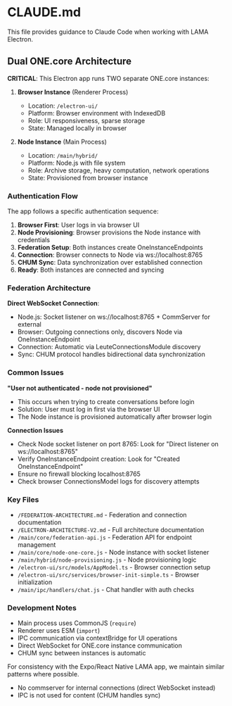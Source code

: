 # CLAUDE.md

This file provides guidance to Claude Code when working with LAMA Electron.

## Dual ONE.core Architecture

**CRITICAL**: This Electron app runs TWO separate ONE.core instances:

1. **Browser Instance** (Renderer Process)
   - Location: `/electron-ui/`
   - Platform: Browser environment with IndexedDB
   - Role: UI responsiveness, sparse storage
   - State: Managed locally in browser

2. **Node Instance** (Main Process) 
   - Location: `/main/hybrid/`
   - Platform: Node.js with file system
   - Role: Archive storage, heavy computation, network operations
   - State: Provisioned from browser instance

### Authentication Flow

The app follows a specific authentication sequence:

1. **Browser First**: User logs in via browser UI
2. **Node Provisioning**: Browser provisions the Node instance with credentials
3. **Federation Setup**: Both instances create OneInstanceEndpoints
4. **Connection**: Browser connects to Node via ws://localhost:8765
5. **CHUM Sync**: Data synchronization over established connection
6. **Ready**: Both instances are connected and syncing

### Federation Architecture

**Direct WebSocket Connection**:
- Node.js: Socket listener on ws://localhost:8765 + CommServer for external
- Browser: Outgoing connections only, discovers Node via OneInstanceEndpoint
- Connection: Automatic via LeuteConnectionsModule discovery
- Sync: CHUM protocol handles bidirectional data synchronization

### Common Issues

**"User not authenticated - node not provisioned"**
- This occurs when trying to create conversations before login
- Solution: User must log in first via the browser UI
- The Node instance is provisioned automatically after browser login

**Connection Issues**
- Check Node socket listener on port 8765: Look for "Direct listener on ws://localhost:8765"
- Verify OneInstanceEndpoint creation: Look for "Created OneInstanceEndpoint"
- Ensure no firewall blocking localhost:8765
- Check browser ConnectionsModel logs for discovery attempts

### Key Files

- `/FEDERATION-ARCHITECTURE.md` - Federation and connection documentation
- `/ELECTRON-ARCHITECTURE-V2.md` - Full architecture documentation
- `/main/core/federation-api.js` - Federation API for endpoint management
- `/main/core/node-one-core.js` - Node instance with socket listener
- `/main/hybrid/node-provisioning.js` - Node provisioning logic
- `/electron-ui/src/models/AppModel.ts` - Browser connection setup
- `/electron-ui/src/services/browser-init-simple.ts` - Browser initialization
- `/main/ipc/handlers/chat.js` - Chat handler with auth checks

### Development Notes

- Main process uses CommonJS (`require`)
- Renderer uses ESM (`import`)
- IPC communication via contextBridge for UI operations
- Direct WebSocket for ONE.core instance communication
- CHUM sync between instances is automatic

For consistency with the Expo/React Native LAMA app, we maintain similar patterns where possible.
- No commserver for internal connections (direct WebSocket instead)
- IPC is not used for content (CHUM handles sync)